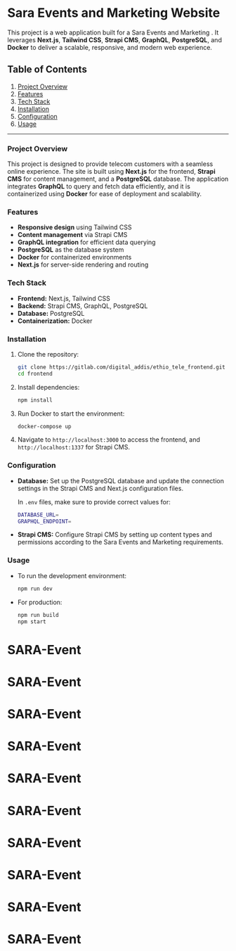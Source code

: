 # Sara Events and Marketing Website

This project is a web application built for a Sara Events and Marketing . It leverages **Next.js**, **Tailwind CSS**, **Strapi CMS**, **GraphQL**, **PostgreSQL**, and **Docker** to deliver a scalable, responsive, and modern web experience.

## Table of Contents

1. [Project Overview](#project-overview)
2. [Features](#features)
3. [Tech Stack](#tech-stack)
4. [Installation](#installation)
5. [Configuration](#configuration)
6. [Usage](#usage)
<!-- 7. [Deployment](#deployment) -->

---

### Project Overview

This project is designed to provide telecom customers with a seamless online experience. The site is built using **Next.js** for the frontend, **Strapi CMS** for content management, and a **PostgreSQL** database. The application integrates **GraphQL** to query and fetch data efficiently, and it is containerized using **Docker** for ease of deployment and scalability.

### Features

- **Responsive design** using Tailwind CSS
- **Content management** via Strapi CMS
- **GraphQL integration** for efficient data querying
- **PostgreSQL** as the database system
- **Docker** for containerized environments
- **Next.js** for server-side rendering and routing

### Tech Stack

- **Frontend:** Next.js, Tailwind CSS
- **Backend:** Strapi CMS, GraphQL, PostgreSQL
- **Database:** PostgreSQL
- **Containerization:** Docker

### Installation

1. Clone the repository:

   ```bash
   git clone https://gitlab.com/digital_addis/ethio_tele_frontend.git
   cd frontend
   ```

2. Install dependencies:

   ```bash
   npm install
   ```

3. Run Docker to start the environment:

   ```bash
   docker-compose up
   ```

4. Navigate to `http://localhost:3000` to access the frontend, and `http://localhost:1337` for Strapi CMS.

### Configuration

- **Database:**
  Set up the PostgreSQL database and update the connection settings in the Strapi CMS and Next.js configuration files.

  In `.env` files, make sure to provide correct values for:

  ```bash
  DATABASE_URL=
  GRAPHQL_ENDPOINT=
  ```

- **Strapi CMS:**
  Configure Strapi CMS by setting up content types and permissions according to the Sara Events and Marketing requirements.

### Usage

- To run the development environment:

  ```bash
  npm run dev
  ```

- For production:

  ```bash
  npm run build
  npm start
  ```

<!-- ### Deployment

This project can be deployed using Docker for consistency across different environments. The `docker-compose.yml` file is already set up to spin up all required services. -->

<!-- To deploy, make sure Docker is installed, and run:

```bash
docker-compose up --build
``` -->
# SARA-Event
# SARA-Event
# SARA-Event
# SARA-Event
# SARA-Event
# SARA-Event
# SARA-Event
# SARA-Event
# SARA-Event
# SARA-Event
